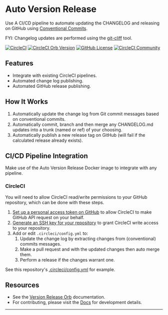 # Auto Version Release

Use A CI/CD pipeline to automate updating the CHANGELOG and releasing on GitHub
using [Conventional Commits].

FYI: Changelog updates are performed using the [git-cliff] tool.

[![CircleCI](https://dl.circleci.com/status-badge/img/gh/kohirens/version-release/tree/main.svg?style=svg)](https://dl.circleci.com/status-badge/redirect/gh/kohirens/version-release/tree/main) [![CircleCI Orb Version](https://badges.circleci.com/orbs/kohirens/version-release.svg)](https://circleci.com/orbs/registry/orb/kohirens/version-release) [![GitHub License](https://img.shields.io/badge/license-MIT-lightgrey.svg)](https://raw.githubusercontent.com/kohirens/version-release/master/LICENSE) [![CircleCI Community](https://img.shields.io/badge/community-CircleCI%20Discuss-343434.svg)](https://discuss.circleci.com/c/ecosystem/orbs)

## Features

* Integrate with existing CircleCI pipelines.
* Automated change log publishing.
* Automated GitHub release publishing.

## How It Works

1. Automatically update the change log from Git commit messages based on
   conventional commits.
2. Automatically commit, branch and then merge any CHANGELOG.md updates into
   a trunk (named or ref) of your choosing.
3. Automatically publish a new release tag on GitHub (will fail if the
   calculated release already exists).

## CI/CD Pipeline Integration

Make use of the Auto Version Release Docker image to integrate with any
pipeline.

### CircleCI

You will need to allow CircleCI read/write permissions to your GitHub
repository, which can be done with these steps.

1. [Set up a personal access token on GitHub] to allow CircleCI to make GitHub
 API request on your behalf.
2. [Generate an SSH key for your repository] to grant CircleCI write access to
  your repository.
3. Add or edit `.circleci/config.yml` to:
   1. Update the change log by extracting changes from (conventional) commits
      messages.
   2. Make a pull request and with the updated changes then auto merge them.
   3. Perform a release if the changes warrant one.

See this repository's [.circleci/config.yml] for example.

## Resources

* See the [Version Release Orb] documentation.
* For contributing, please visit the [Docs] for development details.

---

[Generate an SSH key for your repository]: /docs/setup-keyss.md#generate-an-ssh-key-for-circle-ci
[Set up a personal access token on GitHub]: /docs/setup-keys.md#setup-a-personal-access-token-on-github
[Version Release Orb]: https://circleci.com/developer/orbs/orb/kohirens/version-release#usage-examples
[Docs]: /docs/index.md
[Conventional Commits]: https://www.conventionalcommits.org/en/v1.0.0/
[git-cliff]: https://git-cliff.org/docs/
[Setup Deploy Keys]: /docs/setup-keys.md
[.circleci/config.yml]: /.circleci/config.yml
